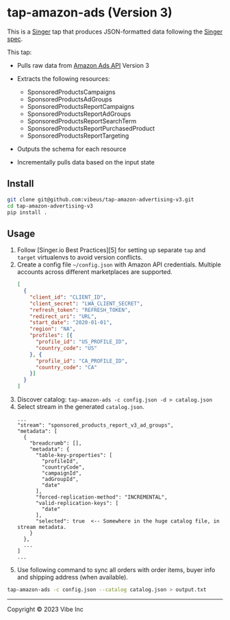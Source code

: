 # tap-amazon-ads (Version 3)

This is a [Singer][1] tap that produces JSON-formatted data following the [Singer spec][2].

This tap:

- Pulls raw data from [Amazon Ads API][3] Version 3
- Extracts the following resources:
    - SponsoredProductsCampaigns
    - SponsoredProductsAdGroups
    - SponsoredProductsReportCampaigns
    - SponsoredProductsReportAdGroups
    - SponsoredProductsReportSearchTerm
    - SponsoredProductsReportPurchasedProduct
    - SponsoredProductsReportTargeting

- Outputs the schema for each resource
- Incrementally pulls data based on the input state

## Install

```bash
git clone git@github.com:vibeus/tap-amazon-advertising-v3.git
cd tap-amazon-advertising-v3
pip install .
```
## Usage

1. Follow [Singer.io Best Practices][5] for setting up separate `tap` and `target` virtualenvs to avoid version conflicts.
2. Create a config file ```~/config.json``` with Amazon API credentials. Multiple accounts across
   different marketplaces are supported.
    ```json
    [
      {
        "client_id": "CLIENT_ID",
        "client_secret": "LWA_CLIENT_SECRET",
        "refresh_token": "REFRESH_TOKEN",
        "redirect_uri": "URL",
        "start_date": "2020-01-01",
        "region": "NA",
        "profiles": [{
          "profile_id": "US_PROFILE_ID",
          "country_code": "US"
        }, {
          "profile_id": "CA_PROFILE_ID",
          "country_code": "CA"
        }]
      }
    ]
    ```
3. Discover catalog: `tap-amazon-ads -c config.json -d > catalog.json`
4. Select stream in the generated `catalog.json`.
    ```
    ...
    "stream": "sponsored_products_report_v3_ad_groups",
    "metadata": [
      {
        "breadcrumb": [],
        "metadata": {
          "table-key-properties": [
            "profileId",
            "countryCode",
            "campaignId",
            "adGroupId",
            "date"
          ],
          "forced-replication-method": "INCREMENTAL",
          "valid-replication-keys": [
            "date"
          ],
          "selected": true  <-- Somewhere in the huge catalog file, in stream metadata.
        }
      },
      ...
    ]
    ...
    ```
5. Use following command to sync all orders with order items, buyer info and shipping address (when available).
```bash
tap-amazon-ads -c config.json --catalog catalog.json > output.txt
```

---

Copyright &copy; 2023 Vibe Inc

[1]: https://singer.io
[2]: https://github.com/singer-io/getting-started/blob/master/SPEC.md
[3]: https://advertising.amazon.com/API/docs/en-us/info/api-overview
[4]: https://github.com/singer-io/getting-started/blob/master/docs/RUNNING_AND_DEVELOPING.md#running-a-singer-tap-with-a-singer-target
